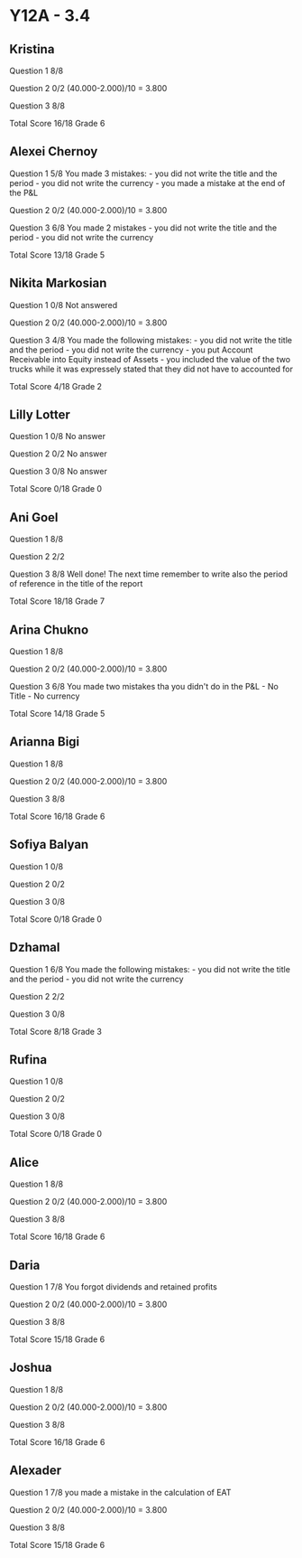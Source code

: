 # Y12A - 3.4

## Kristina

Question 1      8/8

Question 2      0/2
                (40.000-2.000)/10 = 3.800

Question 3      8/8

Total Score 16/18 Grade 6

## Alexei Chernoy

Question 1      5/8
                You made 3 mistakes:
                - you did not write the title and the period
                - you did not write the currency
                - you made a mistake at the end of the P&L

Question 2      0/2
                (40.000-2.000)/10 = 3.800

Question 3      6/8
                You made 2 mistakes
                - you did not write the title and the period
                - you did not write the currency

Total Score  13/18 Grade 5

## Nikita Markosian

Question 1      0/8
                Not answered

Question 2      0/2
                (40.000-2.000)/10 = 3.800

Question 3      4/8
                You  made the following mistakes:
                - you did not write the title and the period
                - you did not write the currency
                - you put Account Receivable into Equity instead of Assets
                - you included the value of the two trucks while it was
                  expressely stated that they did not have to accounted for

Total Score 4/18 Grade 2

## Lilly Lotter

Question 1      0/8
                No answer

Question 2      0/2
                No answer

Question 3      0/8
                No answer

Total Score 0/18 Grade 0

## Ani Goel

Question 1      8/8

Question 2      2/2

Question 3      8/8
                Well done!
                The next time remember to write also the period of reference
                in the title of the report

Total Score 18/18 Grade 7

## Arina Chukno

Question 1      8/8

Question 2      0/2
                (40.000-2.000)/10 = 3.800

Question 3      6/8
                You made two mistakes tha you didn't do in the P&L
                - No Title
                - No currency

Total Score 14/18 Grade 5

## Arianna Bigi

Question 1      8/8

Question 2      0/2
                (40.000-2.000)/10 = 3.800

Question 3      8/8

Total Score 16/18 Grade 6

## Sofiya Balyan

Question 1      0/8

Question 2      0/2


Question 3      0/8

Total Score 0/18 Grade 0

## Dzhamal

Question 1      6/8
                You  made the following mistakes:
                - you did not write the title and the period
                - you did not write the currency

Question 2      2/2

Question 3      0/8

Total Score 8/18 Grade 3

## Rufina

Question 1      0/8

Question 2      0/2


Question 3      0/8

Total Score 0/18 Grade 0

## Alice

Question 1      8/8

Question 2      0/2
                (40.000-2.000)/10 = 3.800

Question 3      8/8

Total Score 16/18 Grade 6

## Daria

Question 1      7/8
                You forgot dividends and retained profits

Question 2      0/2
                (40.000-2.000)/10 = 3.800

Question 3      8/8

Total Score 15/18 Grade 6

## Joshua

Question 1      8/8

Question 2      0/2
                (40.000-2.000)/10 = 3.800

Question 3      8/8

Total Score 16/18 Grade 6

## Alexader

Question 1      7/8
                you made a mistake in the calculation of EAT

Question 2      0/2
                (40.000-2.000)/10 = 3.800

Question 3      8/8

Total Score 15/18 Grade 6


